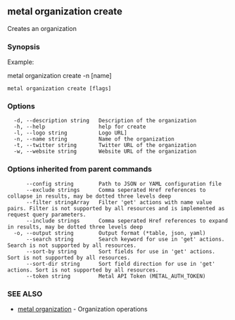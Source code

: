 ## metal organization create

Creates an organization

### Synopsis

Example:

metal organization create -n [name]

	

```
metal organization create [flags]
```

### Options

```
  -d, --description string   Description of the organization
  -h, --help                 help for create
  -l, --logo string          Logo URL]
  -n, --name string          Name of the organization
  -t, --twitter string       Twitter URL of the organization
  -w, --website string       Website URL of the organization
```

### Options inherited from parent commands

```
      --config string        Path to JSON or YAML configuration file
      --exclude strings      Comma seperated Href references to collapse in results, may be dotted three levels deep
      --filter stringArray   Filter 'get' actions with name value pairs. Filter is not supported by all resources and is implemented as request query parameters.
      --include strings      Comma seperated Href references to expand in results, may be dotted three levels deep
  -o, --output string        Output format (*table, json, yaml)
      --search string        Search keyword for use in 'get' actions. Search is not supported by all resources.
      --sort-by string       Sort fields for use in 'get' actions. Sort is not supported by all resources.
      --sort-dir string      Sort field direction for use in 'get' actions. Sort is not supported by all resources.
      --token string         Metal API Token (METAL_AUTH_TOKEN)
```

### SEE ALSO

* [metal organization](metal_organization.md)	 - Organization operations

